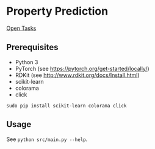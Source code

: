 # Property Prediction

[Open Tasks](https://www.aicures.mit.edu/tasks)

## Prerequisites

* Python 3
* PyTorch (see <https://pytorch.org/get-started/locally/>)
* RDKit (see <http://www.rdkit.org/docs/Install.html>)
* scikit-learn
* colorama
* click

```
sudo pip install scikit-learn colorama click
```

## Usage

See `python src/main.py --help`.